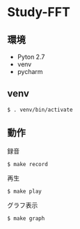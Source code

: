 Study-FFT
======

## 環境
* Pyton 2.7
* venv
* pycharm

## venv

```
$ . venv/bin/activate
```

## 動作

録音

```
$ make record
```

再生


```
$ make play
```

グラフ表示

```
$ make graph
```
